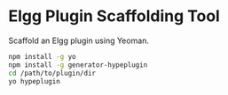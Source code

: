 Elgg Plugin Scaffolding Tool
============================

Scaffold an Elgg plugin using Yeoman.

```sh
npm install -g yo
npm install -g generator-hypeplugin
cd /path/to/plugin/dir
yo hypeplugin
```
